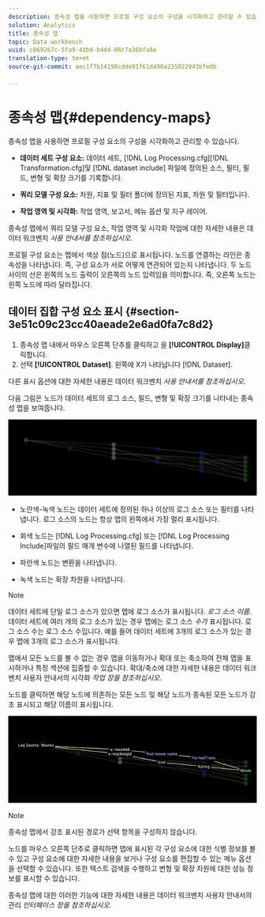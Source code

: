 ```yaml
---
description: 종속성 맵을 사용하면 프로필 구성 요소의 구성을 시각화하고 관리할 수 있습니다.
solution: Analytics
title: 종속성 맵
topic: Data workbench
uuid: c869267c-5fa9-43b8-b4d4-06c7a36bfa8e
translation-type: tm+mt
source-git-commit: aec1f7b14198cdde91f61d490a235022943bfedb

---
```



# 종속성 맵{#dependency-maps}

종속성 맵을 사용하면 프로필 구성 요소의 구성을 시각화하고 관리할 수 있습니다.

* **데이터 세트 구성 요소:** 데이터 세트, [!DNL Log Processing.cfg][!DNL Transformation.cfg]및 [!DNL dataset include] 파일에 정의된 소스, 필터, 필드, 변형 및 확장 크기를 기록합니다.

* **쿼리 모델 구성 요소:** 차원, 지표 및 필터 폴더에 정의된 지표, 차원 및 필터입니다.
* **작업 영역 및 시각화:** 작업 영역, 보고서, 메뉴 옵션 및 지구 레이어.

종속성 맵에서 쿼리 모델 구성 요소, 작업 영역 및 시각화 작업에 대한 자세한 내용은 데이터 워크벤치 *사용 안내서를 참조하십시오*.

프로필 구성 요소는 맵에서 색상 점(노드)으로 표시됩니다. 노드를 연결하는 라인은 종속성을 나타냅니다. 즉, 구성 요소가 서로 어떻게 연관되어 있는지 나타냅니다. 두 노드 사이의 선은 왼쪽의 노드 출력이 오른쪽의 노드 입력임을 의미합니다. 즉, 오른쪽 노드는 왼쪽 노드에 따라 달라집니다.

## 데이터 집합 구성 요소 표시 {#section-3e51c09c23cc40aeade2e6ad0fa7c8d2}

1. 종속성 맵 내에서 마우스 오른쪽 단추를 클릭하고 을 **[!UICONTROL Display]**&#x200B;클릭합니다.
1. 선택 **[!UICONTROL Dataset]**. 왼쪽에 X가 나타납니다 [!DNL Dataset].

다른 표시 옵션에 대한 자세한 내용은 데이터 워크벤치 *사용 안내서를 참조하십시오*.

다음 그림은 노드가 데이터 세트의 로그 소스, 필드, 변형 및 확장 크기를 나타내는 종속성 맵을 보여줍니다.

![](assets/vis_DependencyMap.png)

* 노란색-녹색 노드는 데이터 세트에 정의된 하나 이상의 로그 소스 또는 필터를 나타냅니다. 로그 소스의 노드는 항상 맵의 왼쪽에서 가장 멀리 표시됩니다.
* 회색 노드는 [!DNL Log Processing.cfg] 또는 [!DNL Log Processing Include]파일의 필드 매개 변수에 나열된 필드를 나타냅니다.

* 파란색 노드는 변환을 나타냅니다.
* 녹색 노드는 확장 차원을 나타냅니다.

>[!NOTE]
>
>데이터 세트에 단일 로그 소스가 있으면 맵에 로그 소스가 표시됩니다. *로그 소스 이름*. 데이터 세트에 여러 개의 로그 소스가 있는 경우 맵에는 로그 소스 *수가* 표시됩니다. 로그 소스 수는 로그 소스 수입니다. 예를 들어 데이터 세트에 3개의 로그 소스가 있는 경우 맵에 3개의 로그 소스가 표시됩니다.

맵에서 모든 노드를 볼 수 없는 경우 맵을 이동하거나 확대 또는 축소하여 전체 맵을 표시하거나 특정 섹션에 집중할 수 있습니다. 확대/축소에 대한 자세한 내용은 데이터 워크벤치 사용자 안내서의 시각화 *작업 장을 참조하십시오*.

노드를 클릭하면 해당 노드에 의존하는 모든 노드 및 해당 노드가 종속된 모든 노드가 강조 표시되고 해당 이름이 표시됩니다.

![](assets/vis_DependencyMap_HighlightedPath.png)

>[!NOTE]
>
>종속성 맵에서 강조 표시된 경로가 선택 항목을 구성하지 않습니다.

노드를 마우스 오른쪽 단추로 클릭하면 맵에 표시된 각 구성 요소에 대한 식별 정보를 볼 수 있고 구성 요소에 대한 자세한 내용을 보거나 구성 요소를 편집할 수 있는 메뉴 옵션을 선택할 수 있습니다. 또한 텍스트 검색을 수행하고 변형 및 확장 차원에 대한 성능 정보를 표시할 수 있습니다.

종속성 맵에 대한 이러한 기능에 대한 자세한 내용은 데이터 워크벤치 사용자 안내서의 관리 *인터페이스 장을 참조하십시오*.

